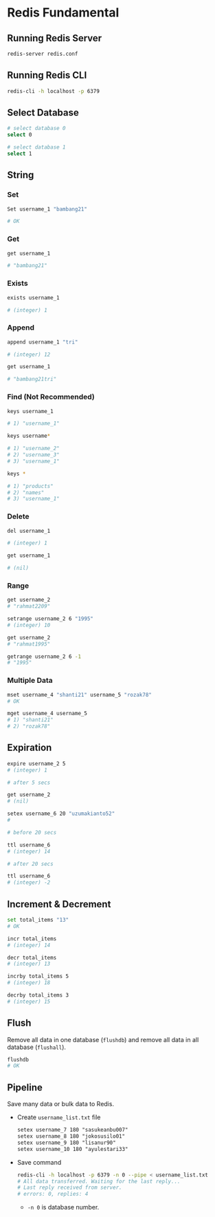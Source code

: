 # Redis Fundamental

## Running Redis Server

```bash
redis-server redis.conf
```

## Running Redis CLI

```bash
redis-cli -h localhost -p 6379
```

## Select Database

```bash
# select database 0
select 0

# select database 1
select 1
```

## String

### Set

```bash
Set username_1 "bambang21"

# OK
```

### Get

```bash
get username_1

# "bambang21"
```

### Exists

```bash
exists username_1

# (integer) 1
```

### Append

```bash
append username_1 "tri"

# (integer) 12

get username_1

# "bambang21tri"
```

### Find (Not Recommended)

```bash
keys username_1

# 1) "username_1"
```

```bash
keys username*

# 1) "username_2"
# 2) "username_3"
# 3) "username_1"
```

```bash
keys *

# 1) "products"
# 2) "names"
# 3) "username_1"
```

### Delete

```bash
del username_1

# (integer) 1

get username_1

# (nil)
```

### Range

```bash
get username_2
# "rahmat2209"

setrange username_2 6 "1995"
# (integer) 10

get username_2
# "rahmat1995"

getrange username_2 6 -1
# "1995"
```

### Multiple Data

```bash
mset username_4 "shanti21" username_5 "rozak78"
# OK

mget username_4 username_5
# 1) "shanti21"
# 2) "rozak78"
```

## Expiration

```bash
expire username_2 5
# (integer) 1

# after 5 secs

get username_2
# (nil)

setex username_6 20 "uzumakianto52"
# 

# before 20 secs

ttl username_6
# (integer) 14

# after 20 secs

ttl username_6
# (integer) -2
```

## Increment & Decrement

```bash
set total_items "13"
# OK

incr total_items
# (integer) 14

decr total_items
# (integer) 13

incrby total_items 5
# (integer) 18

decrby total_items 3
# (integer) 15
```

## Flush

Remove all data in one database (`flushdb`) and remove all data in all database (`flushall`).

```bash
flushdb
# OK
```

## Pipeline

Save many data or bulk data to Redis.

- Create `username_list.txt` file

  ```txt
  setex username_7 180 "sasukeanbu007"
  setex username_8 180 "jokosusilo01"
  setex username_9 180 "lisanur90"
  setex username_10 180 "ayulestari33"
  ```

- Save command

  ```bash
  redis-cli -h localhost -p 6379 -n 0 --pipe < username_list.txt
  # All data transferred. Waiting for the last reply...
  # Last reply received from server.
  # errors: 0, replies: 4
  ```

  - `-n 0` is database number.
